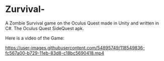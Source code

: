 # Zurvival- 
A Zombie Survival game on the Oculus Quest made in Unity and written in C#. 
The Oculus Quest SideQuest apk.

Here is a video of the Game: 

https://user-images.githubusercontent.com/54895749/118549836-fc567a00-b729-11eb-83d8-c18bc5690418.mp4


